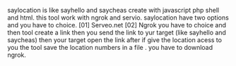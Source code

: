 saylocation is like sayhello and saycheas create with javascript php shell and html.
this tool work with ngrok and servio.
saylocation have two options and you have to choice.
[01] Serveo.net
[02] Ngrok 
you have to choice and then tool create a link then you send the link to yur target (like sayhello and saycheas)
then your target open the link after if give the location acess to you the tool save the location numbers in a file .
you have to download ngrok.
